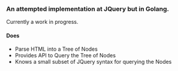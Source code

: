 ### An attempted implementation at JQuery but in Golang. 
Currently a work in progress.

#### Does
* Parse HTML into a Tree of Nodes
* Provides API to Query the Tree of Nodes
* Knows a small subset of JQuery syntax for querying the Nodes



